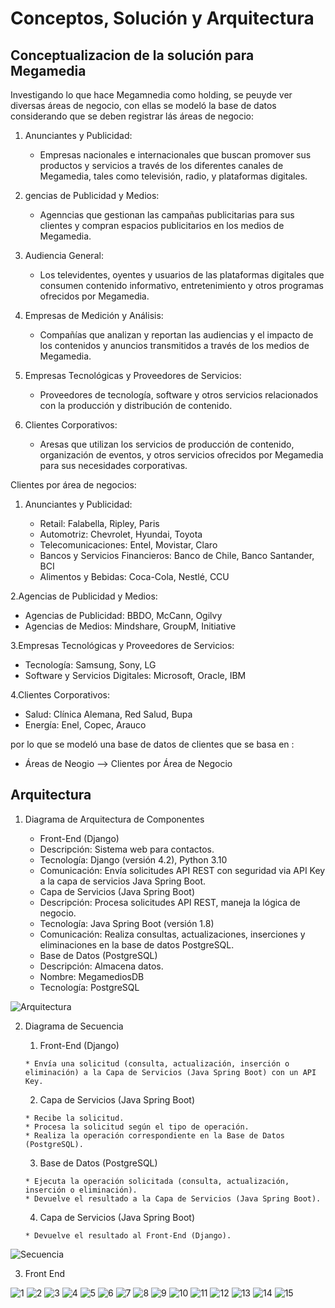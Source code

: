 # Conceptos, Solución y Arquitectura

## Conceptualizacion de la solución para Megamedia

Investigando lo que hace Megamnedia como holding, se peuyde ver diversas áreas de negocio, con ellas se modeló la base de datos 
considerando que se deben registrar lás áreas de negocio: 

1. Anunciantes y Publicidad:

   * Empresas nacionales e internacionales que buscan promover sus productos y servicios a través de los diferentes canales de Megamedia, tales como televisión, radio, y plataformas digitales.
2. gencias de Publicidad y Medios:

   * Agenncias que gestionan las campañas publicitarias para sus clientes y compran espacios publicitarios en los medios de Megamedia.
3. Audiencia General:

   * Los televidentes, oyentes y usuarios de las plataformas digitales que consumen contenido informativo, entretenimiento y otros programas ofrecidos por Megamedia.
4. Empresas de Medición y Análisis:

   * Compañías que analizan y reportan las audiencias y el impacto de los contenidos y anuncios transmitidos a través de los medios de Megamedia.
5. Empresas Tecnológicas y Proveedores de Servicios:

   * Proveedores de tecnología, software y otros servicios relacionados con la producción y distribución de contenido.
6. Clientes Corporativos:

   * Aresas que utilizan los servicios de producción de contenido, organización de eventos, y otros servicios ofrecidos por Megamedia para sus necesidades corporativas.

Clientes por área de negocios:

1. Anunciantes y Publicidad:

   * Retail: Falabella, Ripley, Paris
   * Automotriz: Chevrolet, Hyundai, Toyota
   * Telecomunicaciones: Entel, Movistar, Claro
   * Bancos y Servicios Financieros: Banco de Chile, Banco Santander, BCI
   * Alimentos y Bebidas: Coca-Cola, Nestlé, CCU

2.Agencias de Publicidad y Medios:

   * Agencias de Publicidad: BBDO, McCann, Ogilvy
   * Agencias de Medios: Mindshare, GroupM, Initiative

3.Empresas Tecnológicas y Proveedores de Servicios:

  * Tecnología: Samsung, Sony, LG
  * Software y Servicios Digitales: Microsoft, Oracle, IBM

4.Clientes Corporativos:

  * Salud: Clínica Alemana, Red Salud, Bupa
  * Energía: Enel, Copec, Arauco

  por lo que se modeló una base de datos de clientes que se basa en :

  * Áreas de Neogio —> Clientes por Área de Negocio

## Arquitectura

1. Diagrama de Arquitectura de Componentes

   * Front-End (Django)
   * Descripción: Sistema web para contactos.
   * Tecnología: Django (versión 4.2), Python 3.10
   * Comunicación: Envía solicitudes API REST con seguridad via API Key a la capa de servicios Java Spring Boot.
   * Capa de Servicios (Java Spring Boot)
   * Descripción: Procesa solicitudes API REST, maneja la lógica de negocio.
   * Tecnología: Java Spring Boot (versión 1.8)
   * Comunicación: Realiza consultas, actualizaciones, inserciones y eliminaciones en la base de datos PostgreSQL.
   * Base de Datos (PostgreSQL)
   * Descripción: Almacena datos.
   * Nombre: MegamediosDB
   * Tecnología: PostgreSQL


![Arquitectura](https://github.com/odonata/MegamediaContactos/blob/main/Artefactos/imagenes/MegamediaContactos_ArquitecturaComponentes.png)


2. Diagrama de Secuencia

	1.	Front-End (Django)
   
       * Envía una solicitud (consulta, actualización, inserción o eliminación) a la Capa de Servicios (Java Spring Boot) con un API Key.
   
	2.	Capa de Servicios (Java Spring Boot)
   
       * Recibe la solicitud.
       * Procesa la solicitud según el tipo de operación.
       * Realiza la operación correspondiente en la Base de Datos (PostgreSQL).
   
	3.	Base de Datos (PostgreSQL)
   
       * Ejecuta la operación solicitada (consulta, actualización, inserción o eliminación).
       * Devuelve el resultado a la Capa de Servicios (Java Spring Boot).

	4.	Capa de Servicios (Java Spring Boot)
   
       * Devuelve el resultado al Front-End (Django).

![Secuencia](https://github.com/odonata/MegamediaContactos/blob/main/Artefactos/imagenes/Megamedia_Scuencia.png)

3. Front End

![1](https://github.com/odonata/MegamediaContactos/blob/main/Artefactos/imagenes/Megamedia_Scuencia.png)
![2](https://github.com/odonata/MegamediaContactos/blob/main/Artefactos/imagenes/Megamedia_Scuencia.png)
![3](https://github.com/odonata/MegamediaContactos/blob/main/Artefactos/imagenes/Megamedia_Scuencia.png)
![4](https://github.com/odonata/MegamediaContactos/blob/main/Artefactos/imagenes/Megamedia_Scuencia.png)
![5](https://github.com/odonata/MegamediaContactos/blob/main/Artefactos/imagenes/Megamedia_Scuencia.png)
![6](https://github.com/odonata/MegamediaContactos/blob/main/Artefactos/imagenes/Megamedia_Scuencia.png)
![7](https://github.com/odonata/MegamediaContactos/blob/main/Artefactos/imagenes/Megamedia_Scuencia.png)
![8](https://github.com/odonata/MegamediaContactos/blob/main/Artefactos/imagenes/Megamedia_Scuencia.png)
![9](https://github.com/odonata/MegamediaContactos/blob/main/Artefactos/imagenes/Megamedia_Scuencia.png)
![10](https://github.com/odonata/MegamediaContactos/blob/main/Artefactos/imagenes/Megamedia_Scuencia.png)
![11](https://github.com/odonata/MegamediaContactos/blob/main/Artefactos/imagenes/Megamedia_Scuencia.png)
![12](https://github.com/odonata/MegamediaContactos/blob/main/Artefactos/imagenes/Megamedia_Scuencia.png)
![13](https://github.com/odonata/MegamediaContactos/blob/main/Artefactos/imagenes/Megamedia_Scuencia.png)
![14](https://github.com/odonata/MegamediaContactos/blob/main/Artefactos/imagenes/Megamedia_Scuencia.png)
![15](https://github.com/odonata/MegamediaContactos/blob/main/Artefactos/imagenes/Megamedia_Scuencia.png)
